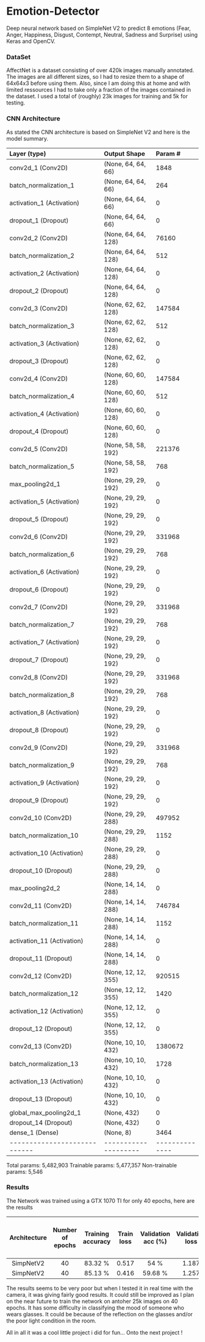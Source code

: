 # Emotion-Detector
Deep neural network based on SimpleNet V2 to predict 8 emotions (Fear, Anger, Happiness, Disgust, Contempt, Neutral, Sadness and Surprise) using Keras and OpenCV. 

### DataSet
AffectNet is a dataset consisting of over 420k images manually annotated. The images are all different sizes, so I had to resize them to a shape of 64x64x3 before using them. Also, since I am doing this at home and with limited ressources I had to take only a fraction of the images contained in the dataset. I used a total of (roughly) 23k images for training and 5k for testing.  

### CNN Architecture
As stated the CNN architecture is based on SimpleNet V2 and here is the model summary.

Layer (type)                | Output Shape       |      Param #   
| :---                      |:---                |:---
conv2d_1 (Conv2D)           | (None, 64, 64, 66) |       1848                           
batch_normalization_1       | (None, 64, 64, 66) |       264       
activation_1 (Activation)   | (None, 64, 64, 66) |       0         
dropout_1 (Dropout)         | (None, 64, 64, 66) |       0         
conv2d_2 (Conv2D)           | (None, 64, 64, 128)|       76160     
batch_normalization_2       | (None, 64, 64, 128)|       512       
activation_2 (Activation)   | (None, 64, 64, 128)|       0         
dropout_2 (Dropout)         | (None, 64, 64, 128)|       0         
conv2d_3 (Conv2D)           | (None, 62, 62, 128)|       147584    
batch_normalization_3       | (None, 62, 62, 128)|       512       
activation_3 (Activation)   | (None, 62, 62, 128)|       0         
dropout_3 (Dropout)         | (None, 62, 62, 128)|       0         
conv2d_4 (Conv2D)           | (None, 60, 60, 128)|       147584    
batch_normalization_4       | (None, 60, 60, 128)|       512       
activation_4 (Activation)   | (None, 60, 60, 128)|       0         
dropout_4 (Dropout)         | (None, 60, 60, 128)|       0         
conv2d_5 (Conv2D)           | (None, 58, 58, 192)|       221376    
batch_normalization_5       | (None, 58, 58, 192)|       768       
max_pooling2d_1             | (None, 29, 29, 192)|       0         
activation_5 (Activation)   | (None, 29, 29, 192)|       0         
dropout_5 (Dropout)         | (None, 29, 29, 192)|       0         
conv2d_6 (Conv2D)           | (None, 29, 29, 192)|       331968    
batch_normalization_6       | (None, 29, 29, 192)|       768       
activation_6 (Activation)   | (None, 29, 29, 192)|       0         
dropout_6 (Dropout)         | (None, 29, 29, 192)|       0         
conv2d_7 (Conv2D)           | (None, 29, 29, 192)|       331968    
batch_normalization_7       | (None, 29, 29, 192)|       768       
activation_7 (Activation)   | (None, 29, 29, 192)|       0         
dropout_7 (Dropout)         | (None, 29, 29, 192)|       0         
conv2d_8 (Conv2D)           | (None, 29, 29, 192)|       331968    
batch_normalization_8       | (None, 29, 29, 192)|       768       
activation_8 (Activation)   | (None, 29, 29, 192)|       0         
dropout_8 (Dropout)         | (None, 29, 29, 192)|       0         
conv2d_9 (Conv2D)           | (None, 29, 29, 192)|       331968    
batch_normalization_9       | (None, 29, 29, 192)|       768       
activation_9 (Activation)   | (None, 29, 29, 192)|       0         
dropout_9 (Dropout)         | (None, 29, 29, 192)|       0         
conv2d_10 (Conv2D)          | (None, 29, 29, 288)|       497952    
batch_normalization_10      | (None, 29, 29, 288)|       1152      
activation_10 (Activation)  | (None, 29, 29, 288)|       0         
dropout_10 (Dropout)        | (None, 29, 29, 288)|       0         
max_pooling2d_2             | (None, 14, 14, 288)|       0         
conv2d_11 (Conv2D)          | (None, 14, 14, 288)|       746784    
batch_normalization_11      | (None, 14, 14, 288)|       1152      
activation_11 (Activation)  | (None, 14, 14, 288)|       0         
dropout_11 (Dropout)        | (None, 14, 14, 288)|       0         
conv2d_12 (Conv2D)          | (None, 12, 12, 355)|       920515    
batch_normalization_12      | (None, 12, 12, 355)|       1420      
activation_12 (Activation)  | (None, 12, 12, 355)|       0         
dropout_12 (Dropout)        | (None, 12, 12, 355)|       0         
conv2d_13 (Conv2D)          | (None, 10, 10, 432)|       1380672   
batch_normalization_13      | (None, 10, 10, 432)|       1728      
activation_13 (Activation)  | (None, 10, 10, 432)|       0         
dropout_13 (Dropout)        | (None, 10, 10, 432)|       0         
global_max_pooling2d_1      | (None, 432)        |       0         
dropout_14 (Dropout)        | (None, 432)        |       0         
dense_1 (Dense)             | (None, 8)          |       3464      
----------------------------|--------------------|--------------
Total params: 5,482,903
Trainable params: 5,477,357
Non-trainable params: 5,546


### Results
The Network was trained using a GTX 1070 TI for only 40 epochs, here are the results

Architecture | Number of epochs| Training accuracy | Train loss | Validation acc (%) | Validation loss | Number of images trained on
| :---:      | :---:           |:---:      |:---:       |:---:               |:---:   | :---: 
SimpNetV2    | 40              | 83.32 %           | 0.517     | 54 %           | 1.187 | 23018
SimpNetV2    | 40              | 85.13 %           | 0.416     | 59.68 %           | 1.257 | 46036

The results seems to be very poor but when I tested it in real time with the camera, it was giving fairly good results. It could still be improved as I plan on the near future to train the network on antoher 25k images on 40 epochs. It has some difficulty in classifying the mood of someone who wears glasses. It could be because of the reflection on the glasses and/or the poor light condition in the room. 

All in all it was a cool little project i did for fun... Onto the next project !

